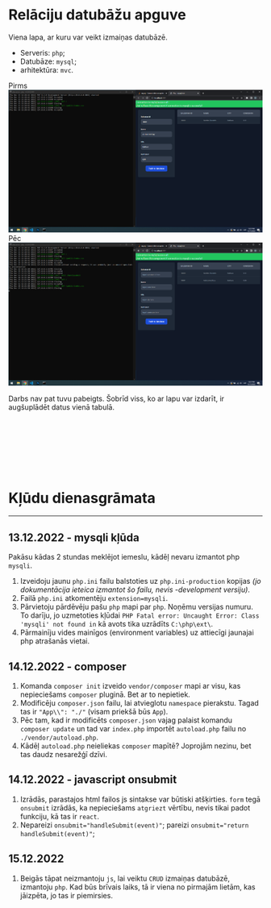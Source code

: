 # Relāciju datubāžu apguve

Viena lapa, ar kuru var veikt izmaiņas datubāzē.
- Serveris: `php`;
- Datubāze: `mysql`;
- arhitektūra: `mvc`. 

Pirms
![Pirms](./presentation_assets/before.png)
Pēc
![Pēc](./presentation_assets/after.png)

Darbs nav pat tuvu pabeigts. Šobrīd viss, ko ar lapu var izdarīt, ir augšuplādēt datus vienā tabulā.

<br/>
<br/>
<br/>
<br/>
<br/>
<br/>

# Kļūdu dienasgrāmata
---
## 13.12.2022 - mysqli kļūda

Pakāsu kādas 2 stundas meklējot iemeslu, kādēļ nevaru izmantot php `mysqli`.
  1. Izveidoju jaunu `php.ini` failu balstoties uz `php.ini-production` kopijas *(jo dokumentācija ieteica izmantot šo failu, nevis -development versiju)*.
  2. Failā `php.ini` atkomentēju `extension=mysqli`.
  3. Pārvietoju pārdēvēju pašu `php` mapi par `php`. Noņēmu versijas numuru. To darīju, jo uzmetoties kļūdai `PHP Fatal error: Uncaught Error: Class 'mysqli' not found in` kā avots tika uzrādīts `C:\php\ext\`.
  4. Pārmainīju vides mainīgos (environment variables) uz attiecīgi jaunajai php atrašanās vietai. 

## 14.12.2022 - composer

1. Komanda `composer init` izveido `vendor/composer` mapi ar visu, kas nepieciešams `composer` pluginā. Bet ar to nepietiek.
2. Modificēju `composer.json` failu, lai atvieglotu `namespace` pierakstu. Tagad tas ir `"App\\": "./"` (visam priekšā būs `App`).
3. Pēc tam, kad ir modificēts `composer.json` vajag palaist komandu `composer update` un tad var `index.php` importēt `autoload.php` failu no `./vendor/autoload.php`. 
4. Kādēļ `autoload.php` neieliekas `composer` mapītē? Joprojām nezinu, bet tas daudz nesarežģī dzīvi. 

## 14.12.2022 - javascript onsubmit

1. Izrādās, parastajos html failos js sintakse var būtiski atšķirties. `form` tegā `onsubmit` izrādās, ka nepieciešams `atgriezt` vērtību, nevis tikai padot funkciju, kā tas ir `react`.
2. Nepareizi ```onsubmit="handleSubmit(event)"```; pareizi ```onsubmit="return handleSubmit(event)"```;

## 15.12.2022 
1. Beigās tāpat neizmantoju `js`, lai veiktu `CRUD` izmaiņas datubāzē, izmantoju `php`. Kad būs brīvais laiks, tā ir viena no pirmajām lietām, kas jāizpēta, jo tas ir piemirsies.